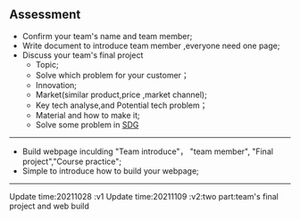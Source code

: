## Assessment

* Confirm your team's name and team member;
* Write document to introduce team member ,everyone need one page;
* Discuss your team's final project 
  * Topic;
  * Solve which problem for your customer；
  * Innovation;
  * Market(similar product,price ,market channel);
  * Key tech analyse,and Potential tech problem；
  * Material and how to make it;
  * Solve some problem in [SDG](https://sdgs.un.org/goals)


*********
* Build webpage inculding "Team introduce"， "team member", "Final project","Course practice";
* Simple to introduce how to build your webpage;


*****

Update time:20211028 :v1
Update time:20211109 :v2:two part:team's final project and web build